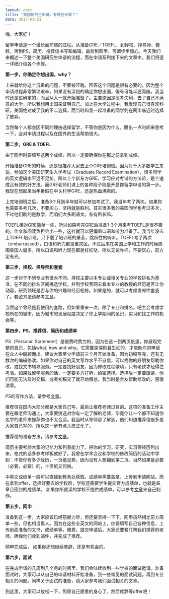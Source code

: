 ```yaml
---
layout: post
title: "美国研究生申请，有哪些步骤？"
date: 2017-08-21
---
```


嗨，大家好！

留学申请是一个漫长而煎熬的过程。从准备GRE／TOEFL，到择校、择导师、套辞，再到PS、简历、推荐信书写和编辑，最后到网申，可谓步步惊心。今天我们来概述一下整个美国研究生申请的流程，而在申请系列接下来的文章中，我们将逐一详细介绍各个步骤。

**第一步，你确定你想出国，why？**

上来就给你这个沉重的问题，不要被吓跑。回答这个问题是很有必要的，因为整个申请过程非常繁琐艰辛，如果没有深刻的确定你想出国，很有可能半途而废。我当时还是蛮确定的，而且从大一就开始准备了。主要原因是高考失利，去了自己不满意的大学，所以我想用出国来证明自己。加上在大学过程中，我发现自己很喜欢科研，美国绝对成了我的不二选择。而当时和我一起准备的同学则在网申临近时选择了放弃。

当然每个人都会因不同的理由选择留学，不管你是因为什么，腾出一点时间来思考一下，会对申请过程以及在国外的生活帮助很大。

**第二步，GRE & TOEFL**

由于网申时要填写这两个成绩，所以一定要确保你在那之前拿到成绩。

开始准备GRE的时候，还是很推荐大家去上个GRE培训班。因为对于大多数学生来说，参加这个美国研究生入学考试（Graduate Record Examination），很多同学的英文逻辑水平远不足矣。所以上个新东方GRE，学习应对考试的方法论，是个速成且有效的好方法。而GRE老师们课上的各种段子则是开启你留学申请的第一步。我现在想起来当年暑假在中关村学GRE，还是热血沸腾的。

上完培训班之后，准备3个月到半年就可以参加考试了。我当年考了两次。如果你也需要多考几次，不要灰心，坚持就是胜利。其实很多我的美国同学也考过多次，不过他们刷的是数学，而咱们大多刷语文。各有所长嘛。

TOEFL相对GRE简单一些，所以如果考完GRE后准备1-3个月来考TOEFL是很不错的。作文和阅读负担会小一些，这样就可以更偏重口语和听力准备了。我当年没去上TOEFL培训班，只下载了培训班的录音，跳跃性的听听。TOEFL考了两次（embarrassed），口语和听力都是重灾区。不过后来在美国上学和工作的时候周围美国人偏多，所以口语和听力现在都是杠杠哒，所以无论咋样，不要灰心，前方定有光。

**第三步，择校、择导师和套瓷**

这一步对于不同专业有很大不同。择校主要以本专业或相关专业的学校排名为基准，在不同的排名区间挑选学校，并到学校官网去看本专业的教授的经历是否让你动容，研究领域是否与你的兴趣和经历相符。如果是的，就可以考虑发邮件套瓷了。套瓷方法请参考[文章](http://www.tessay.org/blog/2017/09/17/taoci)。

当然这个曾经是我使用的套路，但如果重来一次，除了专业和排名，吧主会考虑学校所在的城市。因为城市的发展程度决定了你上学期间的见识，实习和找工作的机会等。

**第四步，PS、推荐信、简历和成绩单**

PS（Personal Statement）是很费时费力的，因为在这一到两页纸里，你展现完整的自己，包括what, how and why。它需要是深刻且生动的，才能助你的申请在众人中脱颖而出。建议大家至少申请前三个月开始准备，因为初稿写完，还有无数次的编辑修改。如果你对自己的英文写作水平不自信，可以找你的好朋友帮助你改，或找文书辅导服务。一定要找好朋友，因为修改过程繁琐，只有老铁才经得住考验。如果找留学服务的话，一定要多方打听，缜密选择。选择后一定要跟紧，他们可能无法及时交稿，或者初稿交了就开始懈怠。我当时是舍友帮助修改的，感激涕零。

PS的写作方法，请参考[文章](http://www.tessay.org/blog/2017/09/02/ps)。

推荐信在国内大部分都是大家自己写，最后让推荐老师过目的。这项的准备工作主要在跟老师沟通上，大家要挑选对你有一定了解的老师，毕竟你让一个都不知道你名字的老师来推荐你也不太合适。我当时从导师那了解到，他们知道推荐信很多是大家自己写的，所以这一步有点儿模式化了。

推荐信的准备方法，请参考[文章](http://www.tessay.org/blog/2017/09/06/lor)。

简历主要考验大家的记忆力和列表能力了。把你的学习，研究，实习等经历列出来，格式的话多参考样板就好了。我曾在学术会议和学校的修改简历的活动中学到：不管你有多少经历，一页纸足矣，因为没有人想翻到第二页。当然如果是必要（必要，必要）的，十页纸又何妨。

中英文成绩单一般可以直接到教务处获取。成绩单需要盖章，上传到申请网站。而在拿到offer，选择好要去的学校后，学校还需要学生提交官方成绩单，也就是盖章且密封的成绩单。
如果你所就读的学校不提供成绩单，可以参考[文章](http://www.tessay.org/blog/2017/09/24/transcript)来自己制作。

**第五步，网申**

准备到这一步，大家应该已经筋疲力尽，但还要坚持一下下。网申虽然相比前方简单一些，但也相当累人。因为在这些全英文的网站上，你要填写自己各种信息，上传前面准备的文书，成绩单等，缴费，提交申请后，大家还要紧盯帮我们推荐的老师，确保他们收到邮件，并完成了推荐。

网申完成后， 如果你还想继续套辞，还是有机会的。

**第六步，面试**

在完成申请的几周到几个月的时间里，我们会陆续收到一些学校的面试邀请。准备面试时，大家可以从自己的申请材料开始准备，到一些常见的面试问题，再到专业相关的问题。同样关于面试的准备，请大家参考我们面试相关的文章。

到这里，大家可以放松一下，照顾自己疲惫的身心了。然后就静等offer吧！




